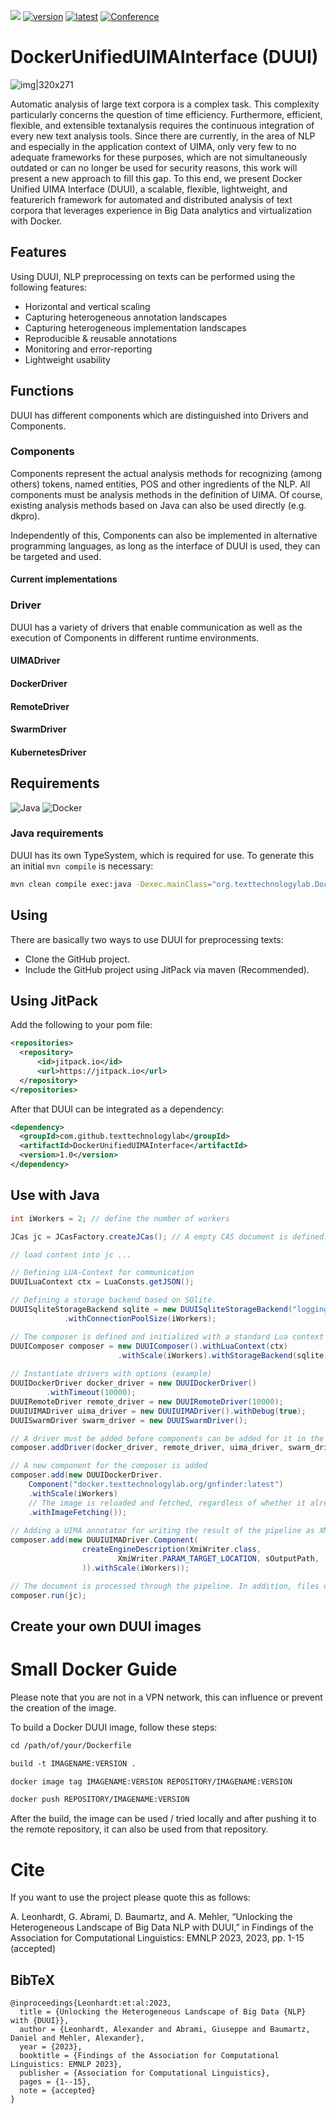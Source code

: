 [![](https://jitpack.io/v/texttechnologylab/DockerUnifiedUIMAInterface.svg)](https://jitpack.io/#texttechnologylab/DockerUnifiedUIMAInterface)
[![version](https://img.shields.io/github/license/texttechnologylab/DockerUnifiedUIMAInterface)]()
[![latest](https://img.shields.io/github/v/release/texttechnologylab/DockerUnifiedUIMAInterface)]()
[![Conference](http://img.shields.io/badge/conference-FindingsEMNLP--2023-4b44ce.svg)](https://2023.emnlp.org/)

# DockerUnifiedUIMAInterface (DUUI)
![img|320x271](https://github.com/texttechnologylab/DockerUnifiedUIMAInterface/blob/main/DUUI_Logo.png)

Automatic analysis of large text corpora is a complex task. This complexity particularly concerns the question of time efficiency. Furthermore, efficient, flexible, and extensible textanalysis requires the continuous integration of every new text analysis tools. Since there are currently, in the area of NLP and especially in the application context of UIMA, only very few to no adequate frameworks for these purposes, which are not simultaneously outdated or can no longer be used for security reasons, this work will present a new approach to fill this gap. To this end, we present Docker Unified UIMA Interface (DUUI), a scalable, flexible, lightweight, and featurerich framework for automated and distributed analysis of text corpora that leverages experience in Big Data analytics and virtualization with Docker.

## Features
Using DUUI, NLP preprocessing on texts can be performed using the following features:
* Horizontal and vertical scaling
* Capturing heterogeneous annotation landscapes
* Capturing heterogeneous implementation landscapes
* Reproducible & reusable annotations
* Monitoring and error-reporting
* Lightweight usability

## Functions
DUUI has different components which are distinguished into Drivers and Components. 

### Components
Components represent the actual analysis methods for recognizing (among others) tokens, named entities, POS and other ingredients of the NLP. All components must be analysis methods in the definition of UIMA. Of course, existing analysis methods based on Java can also be used directly (e.g. dkpro).

Independently of this, Components can also be implemented in alternative programming languages, as long as the interface of DUUI is used, they can be targeted and used. 

#### Current implementations

### Driver
DUUI has a variety of drivers that enable communication as well as the execution of Components in different runtime environments.

#### UIMADriver

#### DockerDriver

#### RemoteDriver

#### SwarmDriver

#### KubernetesDriver


## Requirements
![Java](https://img.shields.io/badge/Java-11-blue)
![Docker](https://img.shields.io/badge/Docker-20.10-green)

### Java requirements
DUUI has its own TypeSystem, which is required for use. To generate this an initial ```mvn compile``` is necessary:

```bash
mvn clean compile exec:java -Dexec.mainClass="org.texttechnologylab.DockerUnifiedUIMAInterface.DUUIComposer"
```

## Using
There are basically two ways to use DUUI for preprocessing texts:
 * Clone the GitHub project.
 * Include the GitHub project using JitPack via maven (Recommended).

## Using JitPack
Add the following to your pom file:
```xml
<repositories>
  <repository>
      <id>jitpack.io</id>
      <url>https://jitpack.io</url>
  </repository>
</repositories>
```
After that DUUI can be integrated as a dependency:

```xml
<dependency>
  <groupId>com.github.texttechnologylab</groupId>
  <artifactId>DockerUnifiedUIMAInterface</artifactId>
  <version>1.0</version>
</dependency>
```

## Use with Java

```java
int iWorkers = 2; // define the number of workers

JCas jc = JCasFactory.createJCas(); // A empty CAS document is defined.

// load content into jc ...

// Defining LUA-Context for communication
DUUILuaContext ctx = LuaConsts.getJSON();

// Defining a storage backend based on SQlite.
DUUISqliteStorageBackend sqlite = new DUUISqliteStorageBackend("loggingSQlite.db")
            .withConnectionPoolSize(iWorkers);

// The composer is defined and initialized with a standard Lua context as well with a storage backend.
DUUIComposer composer = new DUUIComposer().withLuaContext(ctx)
                        .withScale(iWorkers).withStorageBackend(sqlite);
                
// Instantiate drivers with options (example)
DUUIDockerDriver docker_driver = new DUUIDockerDriver()
        .withTimeout(10000);
DUUIRemoteDriver remote_driver = new DUUIRemoteDriver(10000);
DUUIUIMADriver uima_driver = new DUUIUIMADriver().withDebug(true);
DUUISwarmDriver swarm_driver = new DUUISwarmDriver();

// A driver must be added before components can be added for it in the composer. After that the composer is able to use the individual drivers.
composer.addDriver(docker_driver, remote_driver, uima_driver, swarm_driver);

// A new component for the composer is added
composer.add(new DUUIDockerDriver.
    Component("docker.texttechnologylab.org/gnfinder:latest")
    .withScale(iWorkers)
    // The image is reloaded and fetched, regardless of whether it already exists locally (optional)
    .withImageFetching());
    
// Adding a UIMA annotator for writing the result of the pipeline as XMI files.
composer.add(new DUUIUIMADriver.Component(
                createEngineDescription(XmiWriter.class,
                        XmiWriter.PARAM_TARGET_LOCATION, sOutputPath,
                )).withScale(iWorkers));

// The document is processed through the pipeline. In addition, files of entire repositories can be processed.
composer.run(jc);
```

## Create your own DUUI images

# Small Docker Guide

Please note that you are not in a VPN network, this can influence or prevent the creation of the image.

To build a Docker DUUI image, follow these steps:

```xml
cd /path/of/your/Dockerfile

build -t IMAGENAME:VERSION .

docker image tag IMAGENAME:VERSION REPOSITORY/IMAGENAME:VERSION

docker push REPOSITORY/IMAGENAME:VERSION
```
After the build, the image can be used / tried locally and after pushing it to the remote repository, it can also be used from that repository.


# Cite
If you want to use the project please quote this as follows:

A. Leonhardt, G. Abrami, D. Baumartz, and A. Mehler, “Unlocking the Heterogeneous Landscape of Big Data NLP with DUUI,” in Findings of the Association for Computational Linguistics: EMNLP 2023, 2023, pp. 1-15 (accepted)

## BibTeX
```
@inproceedings{Leonhardt:et:al:2023,
  title = {Unlocking the Heterogeneous Landscape of Big Data {NLP} with {DUUI}},
  author = {Leonhardt, Alexander and Abrami, Giuseppe and Baumartz, Daniel and Mehler, Alexander},
  year = {2023},
  booktitle = {Findings of the Association for Computational Linguistics: EMNLP 2023},
  publisher = {Association for Computational Linguistics},
  pages = {1--15},
  note = {accepted}
}
```
